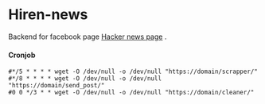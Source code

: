 # Hiren-news 

Backend for facebook page [Hacker news page](https://www.facebook.com/hn.hiren.news) .

#### Cronjob
```
#*/5 * * * * wget -O /dev/null -o /dev/null "https://domain/scrapper/"
#*/8 * * * * wget -O /dev/null -o /dev/null "https://domain/send_post/"
#0 0 */3 * * wget -O /dev/null -o /dev/null "https://domain/cleaner/"
```
